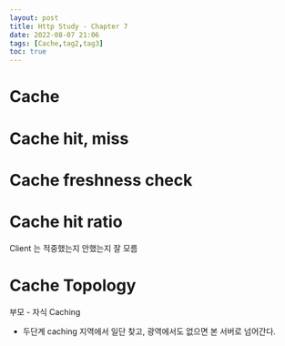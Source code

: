 ```yaml
---
layout: post
title: Http Study - Chapter 7
date: 2022-08-07 21:06
tags: [Cache,tag2,tag3]
toc: true
---
```


# Cache

# Cache hit, miss 

# Cache freshness check

# Cache hit ratio 
Client 는 적중했는지 안했는지 잘 모름

# Cache Topology

부모 - 자식 Caching
- 두단계 caching 지역에서 일단 찾고, 광역에서도 없으면 본 서버로 넘어간다.
